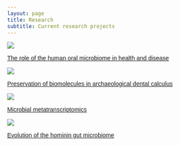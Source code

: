 ```yaml
---
layout: page
title: Research
subtitle: Current research projects
---
```


<html>
<head>
<meta name="viewport" content="width=device-width, initial-scale=1">
<style>
body {
  font-family: Arial, Helvetica, sans-serif;
}

.flip-box {
  background-color: transparent;
  width: 300px;
  height: 200px;
  border: 1px solid #f1f1f1;
  perspective: 1000px;
  float: left;
  margin-right: 60px!important;
}

.flip-box-inner {
  position: relative;
  width: 100%;
  height: 100%;
  text-align: center;
  transition: transform 0.8s;
  transform-style: preserve-3d;
}

.flip-box:hover .flip-box-inner {
  transform: rotateY(180deg);
}

.flip-box-front, .flip-box-back {
  position: absolute;
  width: 100%;
  height: 101%;
  -webkit-backface-visibility: hidden;
  backface-visibility: hidden;
}

.flip-box-front {
  background-color: #bbb;
  color: black;
  background-size: cover;
}

.flip-box-back {
  background-color: lightgrey;
  color: white;
  transform: rotateY(180deg);
  background-size: cover;
  justify-content: center;
}
</style>
</head>
<body>

<div class="flip-box">
  <div class="flip-box-inner">
    <div class="flip-box-front">
      <img src="hiv.png" style="width:300px, height:200px">
    </div>
    <div class="flip-box-back">
      <a href="https://aemann01.github.io/projects/hiv_oral_microbiome/"><p>The role of the human oral microbiome in health and disease</p></a>
    </div>
  </div>
</div>

<div class="flip-box">
  <div class="flip-box-inner">
    <div class="flip-box-front">
      <img src="dentcalc.png" style="width:300px, height:200px">
    </div>
    <div class="flip-box-back">
     <a href="https://aemann01.github.io/projects/arch_dental_calc/"><p>Preservation of biomolecules in archaeological dental calculus</p></a>
    </div>
  </div>
</div>

<div class="flip-box">
  <div class="flip-box-inner">
    <div class="flip-box-front">
      <img src="ads.png" style="width:300px, height:200px">
    </div>
    <div class="flip-box-back">
      <a href="https://aemann01.github.io/projects/metatranscriptomics/"><p>Microbial metatranscriptomics</p></a>
    </div>
  </div>
</div>

<div class="flip-box">
  <div class="flip-box-inner">
    <div class="flip-box-front">
      <img src="primate_map.png" style="width:300px, height:200px">
    </div>
    <div class="flip-box-back">
      <a href="https://aemann01.github.io/projects/gut_euks/"><p>Evolution of the hominin gut microbiome</p></a>
    </div>
  </div>
</div>


</body>
</html>

